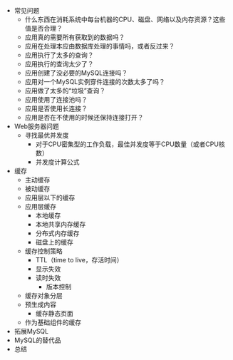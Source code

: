 - 常见问题
	- 什么东西在消耗系统中每台机器的CPU、磁盘、网络以及内存资源？这些值是否合理？
	- 应用真的需要所有获取到的数据吗？
	- 应用在处理本应由数据库处理的事情吗，或者反过来？
	- 应用执行了太多的查询？
	- 应用执行的查询太少了？
	- 应用创建了没必要的MySQL连接吗？
	- 应用对一个MySQL实例穿件连接的次数太多了吗？
	- 应用做了太多的“垃圾”查询？
	- 应用使用了连接池吗？
	- 应用是否使用长连接？
	- 应用是否在不使用的时候还保持连接打开？
- Web服务器问题
	- 寻找最优并发度
		- 对于CPU密集型的工作负载，最佳并发度等于CPU数量（或者CPU核数）
		- 并发度计算公式
- 缓存
	- 主动缓存
	- 被动缓存
	- 应用层以下的缓存
	- 应用层缓存
		- 本地缓存
		- 本地共享内存缓存
		- 分布式内存缓存
		- 磁盘上的缓存
	- 缓存控制策略
		- TTL（time to live，存活时间）
		- 显示失效
		- 读时失效
			- 版本控制
	- 缓存对象分层
	- 预生成内容
		- 缓存静态页面
	- 作为基础组件的缓存
- 拓展MySQL
- MySQL的替代品
- 总结
